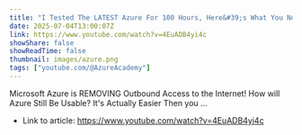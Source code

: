 ```yaml
---
title: "I Tested The LATEST Azure For 100 Hours, Here&#39;s What You Need To Know"
date: 2025-07-04T13:00:07Z
link: https://www.youtube.com/watch?v=4EuADB4yi4c
showShare: false
showReadTime: false
thumbnail: images/azure.png
tags: ["youtube.com/@AzureAcademy"]
---
```

Microsoft Azure is REMOVING Outbound Access to the Internet! How will Azure Still Be Usable? It's Actually Easier Then you ...

- Link to article: https://www.youtube.com/watch?v=4EuADB4yi4c